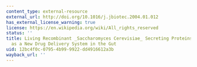 ```yaml
---
content_type: external-resource
external_url: http://doi.org/10.1016/j.jbiotec.2004.01.012
has_external_license_warning: true
license: https://en.wikipedia.org/wiki/All_rights_reserved
status: ''
title: Living Recombinant _Saccharomyces Cerevisiae_ Secreting Proteins or Peptides
  as a New Drug Delivery System in the Gut
uid: 12bc4f0c-0795-4b99-9922-dd4916612a3b
wayback_url: ''
---
```

